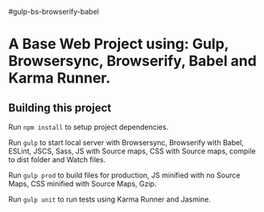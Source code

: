#gulp-bs-browserify-babel

# A Base Web Project using: Gulp, Browsersync, Browserify, Babel and Karma Runner.

## Building this project

Run ```npm install``` to setup project dependencies.

Run ```gulp``` to start local server with Browsersync, Browserify with Babel, ESLint, JSCS, Sass, JS with Source maps, CSS with Source maps, compile to dist folder and Watch files.

Run ```gulp prod``` to build files for production, JS minified with no Source Maps, CSS minified with Source Maps, Gzip.

Run ```gulp unit``` to run tests using Karma Runner and Jasmine.
